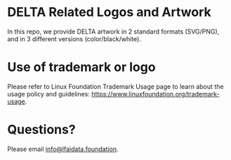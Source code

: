 # DELTA Related Logos and Artwork 
In this repo, we provide DELTA artwork in 2 standard formats (SVG/PNG), and in 3 different versions (color/black/white). 

# Use of trademark or logo 
Please refer to Linux Foundation Trademark Usage page to learn about the usage policy and guidelines: https://www.linuxfoundation.org/trademark-usage. 

# Questions? 
Please email info@lfaidata.foundation.
